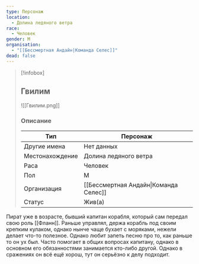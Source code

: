 ```yaml
---
type: Персонаж
location:
  - Долина ледяного ветра
race:
  - Человек
gender: М
organisation:
  - "[[Бессмертная Андайн|Команда Селес]]"
dead: false
---
```


> [!infobox]
> 
> ## Гвилим
> 
> ![[Гвилим.png]]
> 
> ### Описание
> 
> | Тип | Персонаж |
> | --- | --- |
> | Другие имена| Нет данных |
> | Местонахождение | Долина ледяного ветра |
> | Раса | Человек |
> | Пол | М |
> | Организация | [[Бессмертная Андайн\|Команда Селес]] |
> | Статус | Жив(а) |


Пират уже в возрасте, бывший капитан корабля, который сам передал свою роль [[Фланн]]. Раньше управлял, держа корабль под своим крепким кулаком, однако нынче чаще бухает с моряками, нежели делает что-то полезное. Однако любит запеть песню про то, как раньше то он ух был. Часто помогает в общих вопросах капитану, однако в основном его обязанностями занимается кто-либо другой. 
Однако в сражениях он всё ещё хорош, тут он серьёзно к делу подходит.